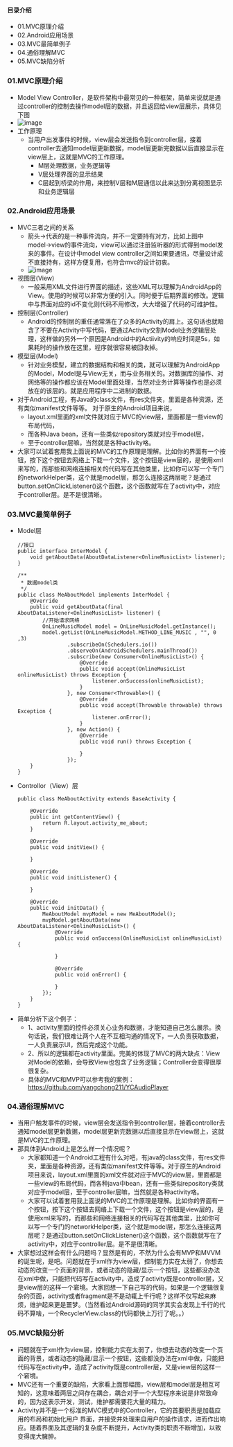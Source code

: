 #### 目录介绍
- 01.MVC原理介绍
- 02.Android应用场景
- 03.MVC最简单例子
- 04.通俗理解MVC
- 05.MVC缺陷分析


### 01.MVC原理介绍
- Model View Controller，是软件架构中最常见的一种框架，简单来说就是通过controller的控制去操作model层的数据，并且返回给view层展示，具体见下图
- ![image](https://upload-images.jianshu.io/upload_images/4432347-fb5dd4dd4ad0223d.png?imageMogr2/auto-orient/strip%7CimageView2/2/w/1240)
- 工作原理
    - 当用户出发事件的时候，view层会发送指令到controller层，接着controller去通知model层更新数据，model层更新完数据以后直接显示在view层上，这就是MVC的工作原理。
    	* M层处理数据，业务逻辑等
    	* V层处理界面的显示结果
    	* C层起到桥梁的作用，来控制V层和M层通信以此来达到分离视图显示和业务逻辑层


### 02.Android应用场景
- MVC三者之间的关系
    - 箭头→代表的是一种事件流向，并不一定要持有对方，比如上图中model→view的事件流向，view可以通过注册监听器的形式得到model发来的事件。在设计中model view controller之间如果要通讯，尽量设计成不直接持有，这样方便复用，也符合mvc的设计初衷。
    - ![image](https://upload-images.jianshu.io/upload_images/4432347-8ffd1be7d5494c8b.png?imageMogr2/auto-orient/strip%7CimageView2/2/w/1240)
- 视图层(View)
    - 一般采用XML文件进行界面的描述，这些XML可以理解为AndroidApp的View。使用的时候可以非常方便的引入。同时便于后期界面的修改。逻辑中与界面对应的id不变化则代码不用修改，大大增强了代码的可维护性。
- 控制层(Controller)
    - Android的控制层的重任通常落在了众多的Activity的肩上。这句话也就暗含了不要在Activity中写代码，要通过Activity交割Model业务逻辑层处理，这样做的另外一个原因是Android中的Actiivity的响应时间是5s，如果耗时的操作放在这里，程序就很容易被回收掉。
- 模型层(Model)
    - 针对业务模型，建立的数据结构和相关的类，就可以理解为AndroidApp的Model，Model是与View无关，而与业务相关的。对数据库的操作、对网络等的操作都应该在Model里面处理，当然对业务计算等操作也是必须放在的该层的。就是应用程序中二进制的数据。
- 对于Android工程，有Java的class文件，有res文件夹，里面是各种资源，还有类似manifest文件等等。
对于原生的Android项目来说，
	* layout.xml里面的xml文件就对应于MVC的view层，里面都是一些view的布局代码，
	* 而各种Java bean，还有一些类似repository类就对应于model层，
	* 至于controller层嘛，当然就是各种activity咯。
- 大家可以试着套用我上面说的MVC的工作原理是理解。比如你的界面有一个按钮，按下这个按钮去网络上下载一个文件，这个按钮是view层的，是使用xml来写的，而那些和网络连接相关的代码写在其他类里，比如你可以写一个专门的networkHelper类，这个就是model层，那怎么连接这两层呢？是通过button.setOnClickListener()这个函数，这个函数就写在了activity中，对应于controller层。是不是很清晰。



### 03.MVC最简单例子
- Model层
    ```
    //接口
    public interface InterModel {
        void getAboutData(AboutDataListener<OnlineMusicList> listener);
    }
    
    /**
     * 数据model类
     */
    public class MeAboutModel implements InterModel {
        @Override
        public void getAboutData(final AboutDataListener<OnlineMusicList> listener) {
            //开始请求网络
            OnLineMusicModel model = OnLineMusicModel.getInstance();
            model.getList(OnLineMusicModel.METHOD_LINE_MUSIC , "", 0 ,3)
                    .subscribeOn(Schedulers.io())
                    .observeOn(AndroidSchedulers.mainThread())
                    .subscribe(new Consumer<OnlineMusicList>() {
                        @Override
                        public void accept(OnlineMusicList onlineMusicList) throws Exception {
                            listener.onSuccess(onlineMusicList);
                        }
                    }, new Consumer<Throwable>() {
                        @Override
                        public void accept(Throwable throwable) throws Exception {
                            listener.onError();
                        }
                    }, new Action() {
                        @Override
                        public void run() throws Exception {
    
                        }
                    });
        }
    }
    ```
- Controllor（View）层
    ```
    public class MeAboutActivity extends BaseActivity {
    
        @Override
        public int getContentView() {
            return R.layout.activity_me_about;
        }
    
        @Override
        public void initView() {
    
        }
    
        @Override
        public void initListener() {
    
        }
    
        @Override
        public void initData() {
            MeAboutModel mvpModel = new MeAboutModel();
            mvpModel.getAboutData(new AboutDataListener<OnlineMusicList>() {
                @Override
                public void onSuccess(OnlineMusicList onlineMusicList) {
    
                }
    
                @Override
                public void onError() {
    
                }
            });
        }
    }
    ```
- 简单分析下这个例子：
    - 1、activity里面的控件必须关心业务和数据，才能知道自己怎么展示。换句话说，我们很难让两个人在不互相沟通的情况下，一人负责获取数据，一人负责展示UI，然后完成这个功能。
    - 2、所以的逻辑都在activity里面。完美的体现了MVC的两大缺点：View对Model的依赖，会导致View也包含了业务逻辑；Controller会变得很厚很复杂。
    - 具体的MVC和MVP可以参考我的案例：https://github.com/yangchong211/YCAudioPlayer


### 04.通俗理解MVC
- 当用户触发事件的时候，view层会发送指令到controller层，接着controller去通知model层更新数据，model层更新完数据以后直接显示在view层上，这就是MVC的工作原理。
- 那具体到Android上是怎么样一个情况呢？
    - 大家都知道一个Android工程有什么对吧，有java的class文件，有res文件夹，里面是各种资源，还有类似manifest文件等等。对于原生的Android项目来说，layout.xml里面的xml文件就对应于MVC的view层，里面都是一些view的布局代码，而各种java中bean，还有一些类似repository类就对应于model层，至于controller层嘛，当然就是各种activity咯。
    - 大家可以试着套用我上面说的MVC的工作原理是理解。比如你的界面有一个按钮，按下这个按钮去网络上下载一个文件，这个按钮是view层的，是使用xml来写的，而那些和网络连接相关的代码写在其他类里，比如你可以写一个专门的networkHelper类，这个就是model层，那怎么连接这两层呢？是通过button.setOnClickListener()这个函数，这个函数就写在了activity中，对应于controller层。是不是很清晰。
- 大家想过这样会有什么问题吗？显然是有的，不然为什么会有MVP和MVVM的诞生呢，是吧。问题就在于xml作为view层，控制能力实在太弱了，你想去动态的改变一个页面的背景，或者动态的隐藏/显示一个按钮，这些都没办法在xml中做，只能把代码写在activity中，造成了activity既是controller层，又是view层的这样一个窘境。大家回想一下自己写的代码，如果是一个逻辑很复杂的页面，activity或者fragment是不是动辄上千行呢？这样不仅写起来麻烦，维护起来更是噩梦。（当然看过Android源码的同学其实会发现上千行的代码不算啥，一个RecyclerView.class的代码都快上万行了呢。。）



### 05.MVC缺陷分析
- 问题就在于xml作为view层，控制能力实在太弱了，你想去动态的改变一个页面的背景，或者动态的隐藏/显示一个按钮，这些都没办法在xml中做，只能把代码写在activity中，造成了activity既是controller层，又是view层的这样一个窘境。
- MVC还有一个重要的缺陷，大家看上面那幅图，view层和model层是相互可知的，这意味着两层之间存在耦合，耦合对于一个大型程序来说是非常致命的，因为这表示开发，测试，维护都需要花大量的精力。
- Activity并不是一个标准的MVC模式中的Controller，它的首要职责是加载应用的布局和初始化用户 界面，并接受并处理来自用户的操作请求，进而作出响应。随着界面及其逻辑的复杂度不断提升，Activity类的职责不断增加，以致变得庞大臃肿。



